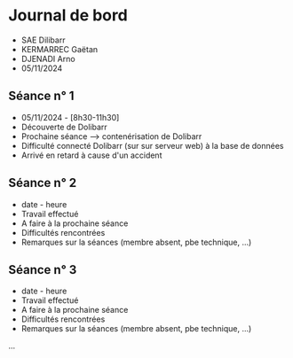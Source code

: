 # Journal de bord

* SAE Dilibarr
* KERMARREC Gaëtan
* DJENADI Arno
* 05/11/2024


## Séance n° 1

* 05/11/2024 - [8h30-11h30]
* Découverte de Dolibarr
* Prochaine séance --> contenérisation de Dolibarr
* Difficulté connecté Dolibarr (sur sur serveur web) à la base de données 
* Arrivé en retard à cause d'un accident


## Séance n° 2

* date - heure
* Travail effectué
* A faire à la prochaine séance
* Difficultés rencontrées
* Remarques sur la séances (membre absent, pbe technique, ...)


## Séance n° 3

* date - heure
* Travail effectué
* A faire à la prochaine séance
* Difficultés rencontrées
* Remarques sur la séances (membre absent, pbe technique, ...)



...

